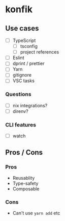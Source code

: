 # konfik

## Use cases

- [ ] TypeScript
  - [ ] tsconfig
  - [ ] project references
- [ ] Eslint
- [ ] dprint / prettier
- [ ] Yarn
- [ ] gitignore
- [ ] VSC tasks

### Questions

- [ ] nix integrations?
- [ ] direnv?

### CLI features

- [ ] watch

## Pros / Cons

### Pros

- Reusablity
- Type-safety
- Composable

### Cons

- Can't use `yarn add` etc
